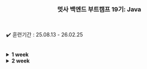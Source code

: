 
<div align="center">

  ### 멋사 백엔드 부트캠프 19기: Java
  
</div>

<br>

✔️ 훈련기간 : 25.08.13 - 26.02.25

<br>

<details>
    <summary><strong>1 week</strong></summary>

    ```bash
        2025.08.13 
            ├ 부트캠프 OT
            └
        2025.08.14
            ├ 
            └
    ```

</details>


<details>
    <summary><strong>2 week</strong></summary>

    ```bash
        2025.08.18 
            ├ 
            └
        2025.08.19
            ├ 
            └
        2025.08.20
            ├ 
            └
        2025.08.21
            ├ 
            └
        2025.08.22
            ├ 
            └
    ```

</details>